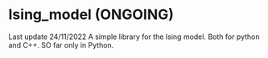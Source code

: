 # Ising_model (ONGOING)
Last update 24/11/2022
A simple library for the Ising model. Both for python and C++. SO far only in Python.

